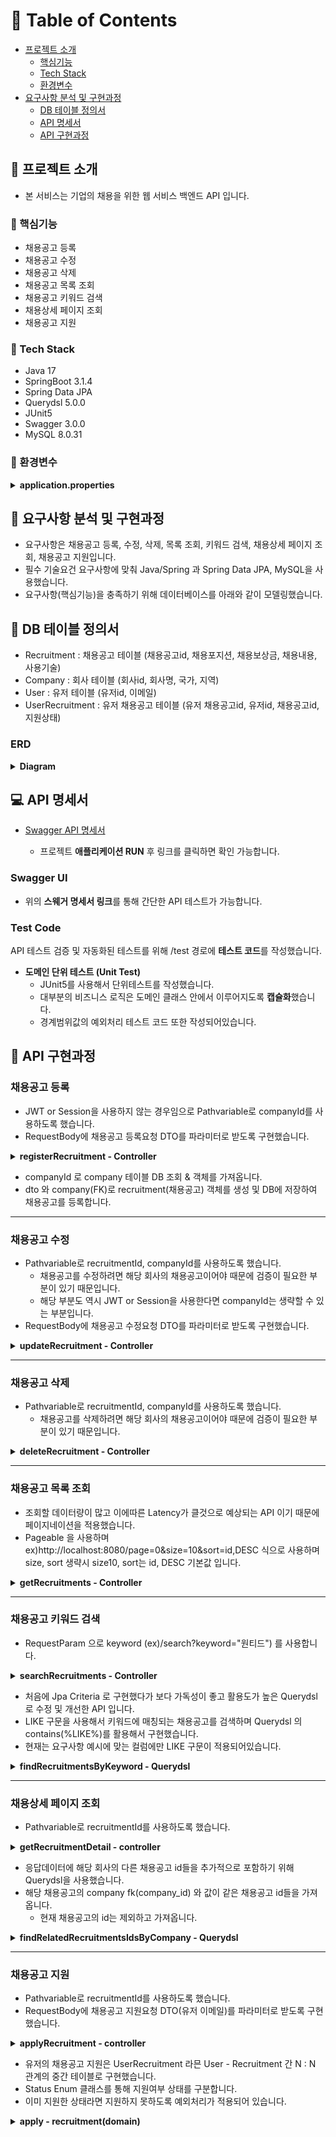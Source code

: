 <!-- Table of Contents -->
# :notebook_with_decorative_cover: Table of Contents

- [프로젝트 소개](#star2-프로젝트-소개)
  * [핵심기능](#dart-핵심기능)
  * [Tech Stack](#space_invader-tech-stack)
  * [환경변수](#file_folder-환경변수)
- [요구사항 분석 및 구현과정](#hugs-요구사항-분석-및-구현과정)
  * [DB 테이블 정의서](#book-DB-테이블-정의서)
  * [API 명세서](#computer-API-명세서)
  * [API 구현과정](#construction_worker-API-구현과정)

<!-- About the Project -->
## :star2: 프로젝트 소개
  
- 본 서비스는 기업의 채용을 위한 웹 서비스 백엔드 API 입니다.

<!-- Features -->
### :dart: 핵심기능

- 채용공고 등록
- 채용공고 수정
- 채용공고 삭제
- 채용공고 목록 조회
- 채용공고 키워드 검색
- 채용상세 페이지 조회
- 채용공고 지원

### :space_invader: Tech Stack

- Java 17
- SpringBoot 3.1.4
- Spring Data JPA
- Querydsl 5.0.0
- JUnit5
- Swagger 3.0.0
- MySQL 8.0.31

### :file_folder: 환경변수
<details>
<summary><strong> application.properties</strong></summary>
<div markdown="1">       

```java
spring.datasource.driver-class-name=com.mysql.cj.jdbc.Driver
spring.datasource.url=jdbc:mysql://localhost:3306/{}
spring.datasource.username={}
spring.datasource.password={}
spring.jpa.properties.hibernate.format_sql=true
spring.jpa.properties.hibernate.show_sql = true
spring.jpa.hibernate.ddl-auto=create
spring.jpa.defer-datasource-initialization=true
spring.sql.init.mode=always
```

</div>
</details>


## :hugs: 요구사항 분석 및 구현과정

- 요구사항은 채용공고 등록, 수정, 삭제, 목록 조회, 키워드 검색, 채용상세 페이지 조회, 채용공고 지원입니다.
- 필수 기술요건 요구사항에 맞춰 Java/Spring 과 Spring Data JPA, MySQL을 사용했습니다.
- 요구사항(핵심기능)을 충족하기 위해 데이터베이스를 아래와 같이 모델링했습니다.

## :book: DB 테이블 정의서

- Recruitment : 채용공고 테이블 (채용공고id, 채용포지션, 채용보상금, 채용내용, 사용기술)
- Company : 회사 테이블 (회사id, 회사명, 국가, 지역)
- User : 유저 테이블 (유저id, 이메일)
- UserRecruitment : 유저 채용공고 테이블 (유저 채용공고id, 유저id, 채용공고id, 지원상태) 

### ERD
<details>
<summary><strong> Diagram </strong></summary>
<div markdown="1">       

![wanted-pre-be-erd](https://github.com/soonhankwon/wanted-pre-onboarding-backend/assets/113872320/d226ec24-4d73-4382-a3a3-8c4fc82d6f57)

</div>
</details>

## :computer: API 명세서

- [Swagger API 명세서](http://localhost:8080/swagger-ui/index.html)
  
    - 프로젝트 **애플리케이션 RUN** 후 링크를 클릭하면 확인 가능합니다.

### Swagger UI

- 위의 **스웨거 명세서 링크**를 통해 간단한 API 테스트가 가능합니다.

### Test Code

API 테스트 검증 및 자동화된 테스트를 위해 /test 경로에 **테스트 코드**를 작성했습니다.

- **도메인 단위 테스트 (Unit Test)**
    - JUnit5를 사용해서 단위테스트를 작성했습니다.
    - 대부분의 비즈니스 로직은 도메인 클래스 안에서 이루어지도록 **캡슐화**했습니다.
    - 경계범위값의 예외처리 테스트 코드 또한 작성되어있습니다.

## :construction_worker: API 구현과정

### 채용공고 등록
- JWT or Session을 사용하지 않는 경우임으로 Pathvariable로 companyId를 사용하도록 했습니다.
- RequestBody에 채용공고 등록요청 DTO를 파라미터로 받도록 구현했습니다.
<details>
<summary><strong> registerRecruitment - Controller</strong></summary>
<div markdown="1">       

```java
@PostMapping("/{companyId}")
    @Operation(summary = "채용공고 등록 API")
    public ResponseEntity<?> registerRecruitment(@PathVariable Long companyId,
                                                 @RequestBody RecruitmentRegisterRequest dto) {
        regularRecruitmentService.registerRecruitment(companyId, dto);
        return ResponseEntity.ok().body("채용공고 등록완료");
    }
```

</div>
</details>

- companyId 로 company 테이블 DB 조회 & 객체를 가져옵니다.
- dto 와 company(FK)로 recruitment(채용공고) 객체를 생성 및 DB에 저장하여 채용공고를 등록합니다.

---

### 채용공고 수정
- Pathvariable로 recruitmentId, companyId를 사용하도록 했습니다.
  * 채용공고를 수정하려면 해당 회사의 채용공고이어야 때문에 검증이 필요한 부분이 있기 때문입니다.
  * 해당 부분도 역시 JWT or Session을 사용한다면 companyId는 생략할 수 있는 부분입니다.
- RequestBody에 채용공고 수정요청 DTO를 파라미터로 받도록 구현했습니다.
<details>
<summary><strong> updateRecruitment - Controller</strong></summary>
<div markdown="1">       

```java
@PatchMapping("/{recruitmentId}/{companyId}")
    @Operation(summary = "채용공고 수정 API")
    public ResponseEntity<?> updateRecruitment(@PathVariable Long recruitmentId,
                                               @PathVariable Long companyId,
                                               @RequestBody RecruitmentUpdateRequest dto) {
        regularRecruitmentService.updateRecruitment(recruitmentId, companyId, dto);
        return ResponseEntity.ok().body("채용공고 수정완료");
    }
```

</div>
</details>

---

### 채용공고 삭제
- Pathvariable로 recruitmentId, companyId를 사용하도록 했습니다.
  * 채용공고를 삭제하려면 해당 회사의 채용공고이어야 때문에 검증이 필요한 부분이 있기 때문입니다.
<details>
<summary><strong> deleteRecruitment - Controller</strong></summary>
<div markdown="1">       

```java
@DeleteMapping("/{recruitmentId}/{companyId}")
    @Operation(summary = "채용공고 삭제 API")
    public ResponseEntity<?> deleteRecruitment(@PathVariable Long recruitmentId,
                                               @PathVariable Long companyId) {
        regularRecruitmentService.deleteRecruitment(recruitmentId, companyId);
        return ResponseEntity.ok().body("채용공고 삭제완료");
    }
```

</div>
</details>

---

### 채용공고 목록 조회
- 조회할 데이터량이 많고 이에따른 Latency가 클것으로 예상되는 API 이기 때문에 페이지네이션을 적용했습니다.
- Pageable 을 사용하며 ex)http://localhost:8080/page=0&size=10&sort=id,DESC 식으로 사용하며 size, sort 생략시 size10, sort는 id, DESC 기본값 입니다.
<details>
<summary><strong> getRecruitments - Controller</strong></summary>
<div markdown="1">       

```java
@GetMapping
    @Operation(summary = "채용공고 목록 조회 API",
            description = "ex)/page=0&size=10&sort=id,DESC => page, size 페이지네이션, sort 정렬이 가능, query param size, sort 생략시 기본값 size 10, sort id,DESC")
    public ResponseEntity<List<RecruitmentGetResponse>> getRecruitments(@Parameter(hidden = true) @PageableDefault(sort = "id", direction = Sort.Direction.DESC) Pageable pageable) {
        List<RecruitmentGetResponse> allRecruitments = regularRecruitmentService.getAllRecruitments(pageable);
        return ResponseEntity.ok().body(allRecruitments);
    }
```

</div>
</details>

---

### 채용공고 키워드 검색
- RequestParam 으로 keyword (ex)/search?keyword="원티드") 를 사용합니다.
<details>
<summary><strong> searchRecruitments - Controller</strong></summary>
<div markdown="1">       

```java
@GetMapping("/search")
    @Operation(summary = "채용공고 키워드 검색 API")
    public ResponseEntity<List<RecruitmentGetResponse>> searchRecruitments(@RequestParam String keyword) {
        List<RecruitmentGetResponse> searchRecruitments = regularRecruitmentService.searchRecruitments(keyword);
        return ResponseEntity.ok().body(searchRecruitments);
    }
```

</div>
</details>

- 처음에 Jpa Criteria 로 구현했다가 보다 가독성이 좋고 활용도가 높은 Querydsl 로 수정 및 개선한 API 입니다.
- LIKE 구문을 사용해서 키워드에 매칭되는 채용공고를 검색하며 Querydsl 의 contains(%LIKE%)를 활용해서 구현했습니다.
- 현재는 요구사항 예시에 맞는 컬럼에만 LIKE 구문이 적용되어있습니다.
<details>
<summary><strong> findRecruitmentsByKeyword - Querydsl</strong></summary>
<div markdown="1">       

```java
@Override
    public List<Recruitment> findRecruitmentsByKeyword(String keyword) {
        return queryFactory.select(recruitment)
                .from(recruitment)
                .join(company).on(recruitment.company.eq(company))
                .where(recruitment.requiredTech.contains(keyword)
                        .or(recruitment.position.contains(keyword))
                        .or(company.name.contains(keyword)))
                .fetch();
    }
```

</div>
</details>

---

### 채용상세 페이지 조회
- Pathvariable로 recruitmentId를 사용하도록 했습니다.
<details>
<summary><strong> getRecruitmentDetail - controller</strong></summary>
<div markdown="1">       

```java
@GetMapping("/{recruitmentId}")
    @Operation(summary = "채용공고 상세페이지 조회 API")
    public ResponseEntity<RecruitmentDetailGetResponse> getRecruitmentDetail(@PathVariable Long recruitmentId) {
        RecruitmentDetailGetResponse detailResponse = regularRecruitmentService.getRecruitmentDetail(recruitmentId);
        return ResponseEntity.ok().body(detailResponse);
    }
```

</div>
</details>

- 응답데이터에 해당 회사의 다른 채용공고 id들을 추가적으로 포함하기 위해 Querydsl을 사용했습니다.
- 해당 채용공고의 company fk(company_id) 와 값이 같은 채용공고 id들을 가져옵니다.
  * 현재 채용공고의 id는 제외하고 가져옵니다.
<details>
<summary><strong> findRelatedRecruitmentsIdsByCompany - Querydsl</strong></summary>
<div markdown="1">       

```java
@Override
    public List<Long> findRelatedRecruitmentsIdsByCompany(Recruitment recruitmentNotice) {
        return queryFactory.select(recruitment.id)
                .from(recruitment)
                .where(recruitment.company.eq(recruitmentNotice.getCompany())
                                .and(recruitment.id.ne(recruitmentNotice.getId())))
                .fetch();
    }
```

</div>
</details>

---

### 채용공고 지원
- Pathvariable로 recruitmentId를 사용하도록 했습니다.
- RequestBody에 채용공고 지원요청 DTO(유저 이메일)를 파라미터로 받도록 구현했습니다.
<details>
<summary><strong> applyRecruitment - controller</strong></summary>
<div markdown="1">       

```java
@PostMapping("/{recruitmentId}/apply")
    @Operation(summary = "채용공고 지원 API")
    public ResponseEntity<?> applyRecruitment(@PathVariable Long recruitmentId,
                                              @RequestBody RecruitmentApplyRequest dto) {
        regularRecruitmentService.applyRecruitment(recruitmentId, dto);
        return ResponseEntity.ok().body("채용공고 지원완료");
    }
```

</div>
</details>

- 유저의 채용공고 지원은 UserRecruitment 라믄 User - Recruitment 간 N : N 관계의 중간 테이블로 구현했습니다.
- Status Enum 클래스를 통해 지원여부 상태를 구분합니다.
- 이미 지원한 상태라면 지원하지 못하도록 예외처리가 적용되어 있습니다.
<details>
<summary><strong> apply - recruitment(domain)</strong></summary>
<div markdown="1">       

```java
public void apply(UserRecruitment userRecruitment) {
        if(existsByUserRecruitment(userRecruitment)) {
            throw new ApiException(CustomErrorCode.ALREADY_EXISTS_APPLYING);
        }
        userRecruitments.add(userRecruitment);
    }

    private boolean existsByUserRecruitment(UserRecruitment userRecruitment) {
        return this.userRecruitments.contains(userRecruitment);
    }
```

</div>
</details>
